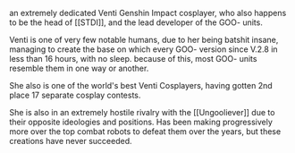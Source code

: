 an extremely dedicated Venti Genshin Impact cosplayer, who also happens to be the head of [[STDI]], and the lead developer of the GOO- units. 

Venti is one of very few notable humans, due to her being batshit insane, managing to create the base on which every GOO- version since V.2.8 in less than 16 hours, with no sleep.
because of this, most GOO- units resemble them in one way or another.

She also is one of the world's best Venti Cosplayers, having gotten 2nd place 17 separate cosplay contests.

She is also in an extremely hostile rivalry with the [[Ungooliever]] due to their opposite ideologies and positions. Has been making progressively more over the top combat robots to defeat them over the years, but these creations have never succeeded.